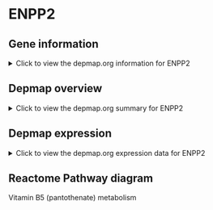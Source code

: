 <h1>ENPP2</h1>

<h2>Gene information</h2>
<details>
  <summary>Click to view the depmap.org information for ENPP2</summary>
  <iframe src="https://depmap.org/portal/gene/ENPP2?tab=about" style="border:none;width:100%;height:800px"></iframe>
</details>

<h2>Depmap overview</h2>
<details>
  <summary>Click to view the depmap.org summary for ENPP2</summary>
  <iframe src="https://depmap.org/portal/gene/ENPP2?tab=overview" style="border:none;width:100%;height:800px"></iframe>
</details>

<h2>Depmap expression</h2>
<details>
  <summary>Click to view the depmap.org expression data for ENPP2</summary>
  <iframe src="https://depmap.org/portal/gene/ENPP2?tab=characterization" style="border:none;width:100%;height:800px"></iframe>
</details>



<h2>Reactome Pathway diagram</h2>
Vitamin B5 (pantothenate) metabolism
<div id="diagramHolder"></div>

<script>
    //Creating the Reactome Diagram widget
    //Take into account a proxy needs to be set up in your server side pointing to www.reactome.org
    function onReactomeDiagramReady(){  //This function is automatically called when the widget code is ready to be used
        var diagram = Reactome.Diagram.create({
            "placeHolder" : "diagramHolder",
            "width" : 900,
            "height" : 500
        });

        //Initialising it to the "Hemostasis" pathway
        diagram.loadDiagram("R-HSA-199220");

        //Adding different listeners

        diagram.onDiagramLoaded(function (loaded) {
            console.info("Loaded ", loaded);
            diagram.flagItems("BAD");
	    diagram.flagItems("Q92934");
            if (loaded == "R-HSA-199220") diagram.selectItem("R-HSA-199220");
        });

     }
</script>



